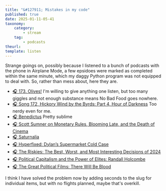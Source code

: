 ```yaml
---
title: "&#127911; Mistakes in my code"
published: true
date: 2025-01-11-05-41
taxonomy:
    category:
        - stream
    tag:
        - podcasts
theurl:
template: listen
---
```


Strange goings on, possibly because I listened to a bunch of podcasts with the phone in Airplane Mode, a few epsidoes were marked as completed within the same minute, which my daggy Python program was not equipped to deal with. So, rather than mess about, here they are.

- [&#127911; 173. Olives!](https://soundcloud.com/nobadfoodpod/173-olives) I'm willing to give anything one listen, but too many giggles and not enough substance means No Bad Food goes nowhere.
- [&#127911; Song 172, Hickory Wind by the Byrds: Part 4, Hour of Darkness](https://huffduffer.com/JeremyCherfas/705097) Too nerdy even for me.
- [&#127911; Benedictus](http://www.bbc.co.uk/programmes/m0024vn6) Pretty sublime
- [&#127911; Scott Sumner on Monetary Rules, Blooming Late, and the Death of Cinema](https://cowenconvos.libsyn.com/scott-sumner)
- [&#127911; Saturnalia](http://www.bbc.co.uk/programmes/m00268lf)
- [&#127911; Hyperfixed: Dylan’s Supermarket Cold Case](https://99percentinvisible.org/?p=43603)
- [&#127911; The Riskies: The Best, Worst, and Most Interesting Decisions of 2024](https://omny.fm/shows/against-the-rules-with-michael-lewis/the-riskies-the-best-worst-and-most-interesting-de)
- [&#127911; Political Capitalism and the Power of Elites: Randall Holcombe](https://taitc.buzzsprout.com/)
- [&#127911; The Great Political Films: There Will Be Blood](https://www.ppfideas.com/)

I think I have solved the problem now by adding seconds to the slug for individual items, but with no flights planned, maybe that's overkill.
